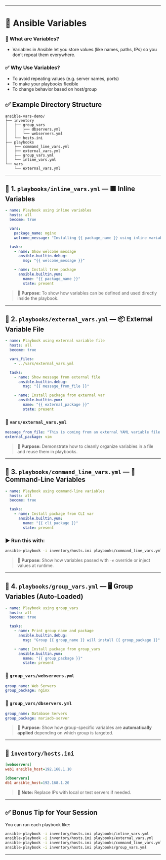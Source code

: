 
---
# 🧩 Ansible Variables 

### 🔶 What are Variables?
- Variables in Ansible let you store values (like names, paths, IPs) so you don’t repeat them everywhere.

### ✅ Why Use Variables?
 - To avoid repeating values (e.g. server names, ports)
 - To make your playbooks flexible
 - To change behavior based on host/group

## ✅ Example Directory Structure

```
ansible-vars-demo/
├── inventory
│   ├── group_vars
│   │   ├── dbservers.yml
│   │   └── webservers.yml
│   └── hosts.ini
├── playbooks
│   ├── command_line_vars.yml
│   ├── external_vars.yml
│   ├── group_vars.yml
│   └── inline_vars.yml
└── vars
    └── external_vars.yml

```

---

## 🔹 1. `playbooks/inline_vars.yml` — 🟩 Inline Variables

```yaml
- name: Playbook using inline variables
  hosts: all
  become: true

  vars:
    package_name: nginx
    welcome_message: "Installing {{ package_name }} using inline variables"

  tasks:
    - name: Show welcome message
      ansible.builtin.debug:
        msg: "{{ welcome_message }}"

    - name: Install tree package
      ansible.builtin.yum:
        name: "{{ package_name }}"
        state: present
```

> 🎯 **Purpose:** To show how variables can be defined and used directly inside the playbook.

---

## 🔹 2. `playbooks/external_vars.yml` — 📦 External Variable File

```yaml
- name: Playbook using external variable file
  hosts: all
  become: true

  vars_files:
    - ../vars/external_vars.yml

  tasks:
    - name: Show message from external file
      ansible.builtin.debug:
        msg: "{{ message_from_file }}"

    - name: Install package from external var
      ansible.builtin.yum:
        name: "{{ external_package }}"
        state: present
```

### 📄 `vars/external_vars.yml`

```yaml
message_from_file: "This is coming from an external YAML variable file."
external_package: vim
```

> 🎯 **Purpose:** Demonstrate how to cleanly organize variables in a file and reuse them in playbooks.

---

## 🔹 3. `playbooks/command_line_vars.yml` — 🧪 Command-Line Variables

```yaml
- name: Playbook using command-line variables
  hosts: all
  become: true

  tasks:
    - name: Install package from CLI var
      ansible.builtin.yum:
        name: "{{ cli_package }}"
        state: present
```

### ▶️ Run this with:

```bash
ansible-playbook -i inventory/hosts.ini playbooks/command_line_vars.yml -e "cli_package=curl"
```

> 🎯 **Purpose:** Show how variables passed with `-e` override or inject values at runtime.

---

## 🔹 4. `playbooks/group_vars.yml` — 🖥️ Group Variables (Auto-Loaded)

```yaml
- name: Playbook using group_vars
  hosts: all
  become: true

  tasks:
    - name: Print group name and package
      ansible.builtin.debug:
        msg: "Group {{ group_name }} will install {{ group_package }}"

    - name: Install package from group_vars
      ansible.builtin.yum:
        name: "{{ group_package }}"
        state: present
```

### 📄 `group_vars/webservers.yml`

```yaml
group_name: Web Servers
group_package: nginx
```

### 📄 `group_vars/dbservers.yml`

```yaml
group_name: Database Servers
group_package: mariadb-server
```

> 🎯 **Purpose:** Show how group-specific variables are **automatically applied** depending on which group is targeted.

---

## 📄 `inventory/hosts.ini`

```ini
[webservers]
web1 ansible_host=192.168.1.10

[dbservers]
db1 ansible_host=192.168.1.20
```

> 🎯 **Note:** Replace IPs with local or test servers if needed.

---

## ✅ Bonus Tip for Your Session

You can run each playbook like:

```bash
ansible-playbook -i inventory/hosts.ini playbooks/inline_vars.yml
ansible-playbook -i inventory/hosts.ini playbooks/external_vars.yml
ansible-playbook -i inventory/hosts.ini playbooks/command_line_vars.yml -e "custom_message='CLI Hello' cli_package=curl"
ansible-playbook -i inventory/hosts.ini playbooks/group_vars.yml
```

---

